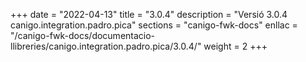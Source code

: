 +++
date        = "2022-04-13"
title       = "3.0.4"
description = "Versió 3.0.4 canigo.integration.padro.pica"
sections    = "canigo-fwk-docs"
enllac		= "/canigo-fwk-docs/documentacio-llibreries/canigo.integration.padro.pica/3.0.4/"
weight		= 2
+++
